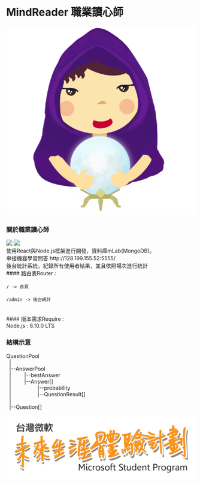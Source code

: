 # MindReader 職業讀心師
![Alt text](/public/img/startMagic.png)
### 關於職業讀心師
<img src="https://www.echosteg.com/images/blog/standard/nodejs_logo.png" width="200">
<img src="https://raw.githubusercontent.com/rexxars/react-hexagon/master/logo/react-hexagon.png" width="170"><br>
使用React與Node.js框架進行開發，資料庫mLab(MongoDB)。<br>
串接機器學習問答 http://128.199.155.52:5555/ <br>
後台統計系統，紀錄所有使用者結果，並且依照場次進行統計<br>
#### 路由表Router : <br>
<code>
/ -> 首頁<br>
/admin -> 後台統計<br>
</code><br>
#### 版本需求Require : <br>
Node.js : 6.10.0 LTS<br>

### 結構示意
QuestionPool <br>
&nbsp;&nbsp;|<br>
&nbsp;&nbsp;|--AnswerPool<br>
&nbsp;&nbsp;|&nbsp;&nbsp;&nbsp;&nbsp;&nbsp;&nbsp;&nbsp;&nbsp;&nbsp;|--bestAnswer<br>
&nbsp;&nbsp;|&nbsp;&nbsp;&nbsp;&nbsp;&nbsp;&nbsp;&nbsp;&nbsp;&nbsp;|--Answer[]<br>
&nbsp;&nbsp;|&nbsp;&nbsp;&nbsp;&nbsp;&nbsp;&nbsp;&nbsp;&nbsp;&nbsp;&nbsp;&nbsp;&nbsp;&nbsp;&nbsp;&nbsp;&nbsp;&nbsp;&nbsp;|--probability<br>
&nbsp;&nbsp;|&nbsp;&nbsp;&nbsp;&nbsp;&nbsp;&nbsp;&nbsp;&nbsp;&nbsp;&nbsp;&nbsp;&nbsp;&nbsp;&nbsp;&nbsp;&nbsp;&nbsp;&nbsp;|--QuestionResult[]<br>
&nbsp;&nbsp;|<br>
&nbsp;&nbsp;|--Question[]<br>
  
![Alt text](/public/img/ms-logo.png)
